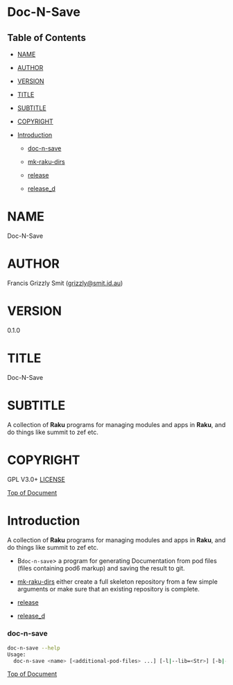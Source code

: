 Doc-N-Save 
===========

Table of Contents
-----------------

  * [NAME](#name)

  * [AUTHOR](#author)

  * [VERSION](#version)

  * [TITLE](#title)

  * [SUBTITLE](#subtitle)

  * [COPYRIGHT](#copyright)

  * [Introduction](#introduction)

    * [doc-n-save](#doc-n-save)

    * [mk-raku-dirs](/docs/mk-raku-dirs.md)

    * [release](/docs/release.md)

    * [release_d](/docs/release_d.md)

NAME
====

Doc-N-Save 

AUTHOR
======

Francis Grizzly Smit (grizzly@smit.id.au)

VERSION
=======

0.1.0

TITLE
=====

Doc-N-Save

SUBTITLE
========

A collection of **Raku** programs for managing modules and apps in **Raku**, and do things like summit to zef etc.

COPYRIGHT
=========

GPL V3.0+ [LICENSE](https://github.com/grizzlysmit/App-Doc-N-Save/blob/main/LICENSE)

[Top of Document](#table-of-contents)

Introduction
============

A collection of **Raku** programs for managing modules and apps in **Raku**, and do things like summit to zef etc. 

  * B`doc-n-save`> a program for generating Documentation from pod files (files containing pod6 markup) and saving the result to git.

  * [mk-raku-dirs](/docs/mk-raku-dirs.md) either create a full skeleton repository from a few simple arguments or make sure that an existing repository is complete. 

  * [release](/docs/release.md)

  * [release_d](/docs/release_d.md)

### doc-n-save 

```bash
doc-n-save --help
Usage:
  doc-n-save <name> [<additional-pod-files> ...] [-l|--lib=<Str>] [-b|--bin=<Str>] [-e|--exts=<Str>] [-d|--docs=<Str>] [-m|--markdown-path=<Str>] [-o|--only-app] [-c|--comment=<Str>]
```

[Top of Document](#table-of-contents)

